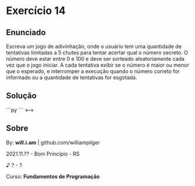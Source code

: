 # Exercício 14

## Enunciado

Escreva um jogo de adivinhação, onde o usuário tem uma quantidade de tentativas limitadas a 5 chutes para tentar acertar qual o número secreto. O número deve estar entre 0 e 100 e deve ser sorteado aleatoriamente cada vez que o jogo iniciar. A cada tentativa exibir se o número é maior ou menor que o esperado, e interromper a execução quando o número correto for informado ou a quantidade de tentativas for esgotada.

## Solução

<!-->
```py

```
<-->

## Sobre

By: **will.i.am** | github.com/williampilger

2021.11.?? - Bom Princípio - RS

♪ ? - ?

Curso: **Fundamentos de Programação**